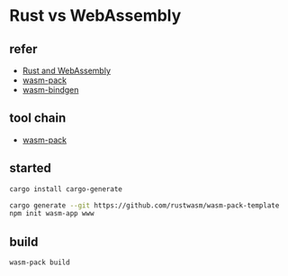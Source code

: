 # Rust vs WebAssembly

## refer
- [Rust and WebAssembly](https://rustwasm.github.io/docs/book/game-of-life/setup.html)
- [wasm-pack](https://rustwasm.github.io/wasm-pack/book/)
- [wasm-bindgen](https://github.com/rustwasm/wasm-bindgen)

## tool chain
- [wasm-pack](https://rustwasm.github.io/wasm-pack/book/)

## started

```bash
cargo install cargo-generate

cargo generate --git https://github.com/rustwasm/wasm-pack-template
npm init wasm-app www
```

## build

```bash
wasm-pack build
```
